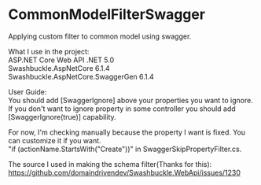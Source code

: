 # CommonModelFilterSwagger
Applying custom filter to common model using swagger.

What I use in the project:\
ASP.NET Core Web API .NET 5.0\
Swashbuckle.AspNetCore 6.1.4\
Swashbuckle.AspNetCore.SwaggerGen 6.1.4

User Guide:\
You should add [SwaggerIgnore] above your properties you want to ignore.\
If you don't want to ignore property in some controller you should add [SwaggerIgnore(true)] capability.

For now, I'm checking manually because the property I want is fixed. You can customize it if you want.\
"if (actionName.StartsWith("Create"))" in SwaggerSkipPropertyFilter.cs.

The source I used in making the schema filter(Thanks for this):\
https://github.com/domaindrivendev/Swashbuckle.WebApi/issues/1230

